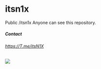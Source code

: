 # itsn1x
Public /itsn1x  Anyone can see this repository.
##### Contact
###### https://T.me/itsN1X
![](https://img.shields.io/twitter/follow/itsN1X?logo=monero&logoColor=purple&style=social)
